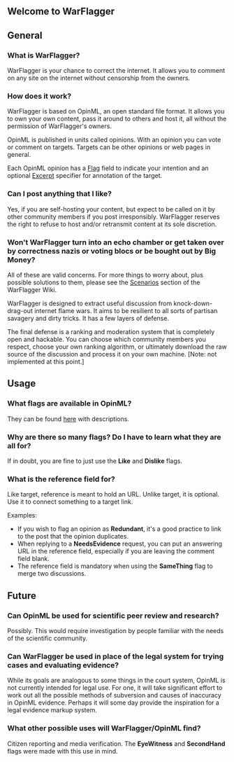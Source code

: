 ## Welcome to WarFlagger

## General

### What is WarFlagger?

WarFlagger is your chance to correct the internet. It allows you to comment on any site on the internet without censorship from the owners.

### How does it work?

WarFlagger is based on OpinML, an open standard file format. It allows you to own your own content, pass it around to others and host it, all without the permission of WarFlagger's owners. 

OpinML is published in units called opinions. With an opinion you can vote or comment on targets. Targets can be other opinions or web pages in general.

Each OpinML opinion has a [Flag](https://github.com/BnMcGn/warflagger/wiki/Flags) field to indicate your intention and an optional [Excerpt](https://github.com/BnMcGn/warflagger/wiki/Excerpts) specifier for annotation of the target.

### Can I post anything that I like?

Yes, if you are self-hosting your content, but expect to be called on it by other community members if you post irresponsibly. WarFlagger reserves the right to refuse to host and/or retransmit content at its sole discretion.

### Won't WarFlagger turn into an echo chamber or get taken over by correctness nazis or voting blocs or be bought out by Big Money?

All of these are valid concerns. For more things to worry about, plus possible solutions to them, please see the [Scenarios](https://github.com/BnMcGn/warflagger/wiki/Scenarios) section of the WarFlagger Wiki.

WarFlagger is designed to extract useful discussion from knock-down-drag-out internet flame wars. It aims to be resilient to all sorts of partisan savagery and dirty tricks. It has a few layers of defense.

The final defense is a ranking and moderation system that is completely open and hackable. You can choose which community members you respect, choose your own ranking algorithm, or ultimately download the raw source of the discussion and process it on your own machine. \[Note: not implemented at this point.\]

## Usage

### What flags are available in OpinML?

They can be found [here](/flags/) with descriptions.

### Why are there so many flags? Do I have to learn what they are all for?

If in doubt, you are fine to just use the **Like** and **Dislike** flags.

### What is the reference field for?

Like target, reference is meant to hold an URL. Unlike target, it is optional. Use it to connect something to a target link. 

Examples: 

- If you wish to flag an opinion as **Redundant**, it's a good practice to link to the post that the opinion duplicates.
- When replying to a **NeedsEvidence** request, you can put an answering URL in the reference field, especially if you are leaving the comment field blank.
- The reference field is mandatory when using the **SameThing** flag to merge two discussions.

## Future

### Can OpinML be used for scientific peer review and research?

Possibly. This would require investigation by people familiar with the needs of the scientific community.

### Can WarFlagger be used in place of the legal system for trying cases and evaluating evidence?

While its goals are analogous to some things in the court system, OpinML is not currently intended for legal use. For one, it will take significant effort to work out all the possible methods of subversion and causes of inaccuracy in OpinML evidence. Perhaps it will some day provide the inspiration for a legal evidence markup system.

### What other possible uses will WarFlagger/OpinML find?

Citizen reporting and media verification. The **EyeWitness** and **SecondHand** flags were made with this use in mind.




